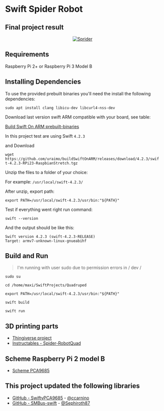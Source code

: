# Swift Spider Robot


## Final project result

<p><center

[![Sprider](http://img.youtube.com/vi/5hAmD499sJs/0.jpg)](http://www.youtube.com/watch?v=5hAmD499sJs "Spider")
</center></p>

## Requirements

Raspberry Pi 2+ or Raspberry Pi 3 Model B

##  Installing Dependencies

To use the provided prebuilt binaries you'll need the install the following dependencies:

```sudo apt install clang libicu-dev libcurl4-nss-dev```

Download last version swift ARM compatible with your board, see table:

[Build Swift On ARM prebuilt-binaries](https://github.com/uraimo/buildSwiftOnARM#prebuilt-binaries)

In this project test are using Swift `4.2.3`


and Download

```wget https://github.com/uraimo/buildSwiftOnARM/releases/download/4.2.3/swift-4.2.3-RPi23-RaspbianStretch.tgz```

Unzip the files to a folder of your choice:

For example: `/usr/local/swift-4.2.3/`

After unzip, export path:

``` export PATH=/usr/local/swift-4.2.3/usr/bin:"${PATH}" ```

Test if everything went right run command:

``` swift --version ```

And the output should be like this:

```
Swift version 4.2.3 (swift-4.2.3-RELEASE)
Target: armv7-unknown-linux-gnueabihf
```

## Build and Run

> I'm running with user sudo due to permission errors in / dev /


`sudo su`

`cd /home/maxi/SwiftProjects/Quadruped`

`export PATH=/usr/local/swift-4.2.3/usr/bin:"${PATH}"`

`swift build`

`swift run`


## 3D printing parts

- [Thingiverse project](https://www.thingiverse.com/thing:1009659/files)
- [Instructables - Spider-RobotQuad](https://www.instructables.com/id/DIY-Spider-RobotQuad-robot-Quadruped/)


## Scheme Raspberry Pi 2 model B

- [Scheme PCA9685](https://hobbycomponents.com/motor-drivers/755-pca9685-16ch-12bit-pwmservo-controller-module)

## This project updated the following libraries

- [GitHub - SwiftyPCA9685](https://github.com/ccarnino/SwiftyPCA9685) - [@ccarnino](https://github.com/ccarnino)
- [GitHub - SMBus-swift](https://github.com/Sephiroth87/SMBus-swift) - [@Sephiroth87](https://github.com/Sephiroth87)

